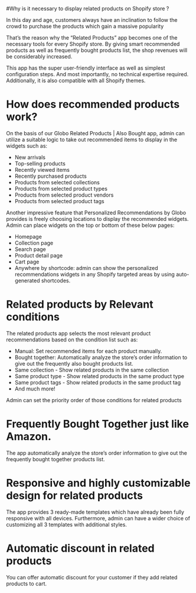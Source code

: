 #Why is it necessary to display related products on Shopify store ?

In this day and age, customers always have an inclination to follow the crowd to purchase the products which gain a massive popularity

That’s the reason why the “Related Products” app becomes one of the necessary tools for every Shopify store. By giving smart recommended products as well as frequently bought products list, the shop revenues will be considerably increased.

This app has the super user-friendly interface as well as simplest configuration steps. And most importantly, no technical expertise required.
Additionally, it is also compatible with all Shopify themes.

# How does recommended products work?

On the basis of our Globo Related Products | Also Bought app, admin can utilize a suitable logic to take out recommended items to display in the widgets such as:

* New arrivals
* Top-selling products
* Recently viewed items
* Recently purchased products
* Products from selected collections
* Products from selected product types
* Products from selected product vendors
* Products from selected product tags

Another impressive feature that Personalized Recommendations by Globo provides is freely choosing locations to display the recommended widgets. Admin can place widgets on the top or bottom of these below pages:

* Homepage
* Collection page
* Search page
* Product detail page
* Cart page
* Anywhere by shortcode: admin can show the personalized recommendations widgets in any Shopify targeted areas by using auto-generated shortcodes.

# Related products by Relevant conditions

The related products app selects the most relevant product recommendations based on the condition list such as:

* Manual: Set recommended items for each product manually.
* Bought together: Automatically analyze the store’s order information to give out the frequently also bought products list.
* Same collection - Show related products in the same collection
* Same product type - Show related products in the same product type
* Same product tags - Show related products in the same product tag
* And much more!

Admin can set the priority order of those conditions for related products

# Frequently Bought Together just like Amazon.
The app automatically analyze the store’s order information to give out the frequently bought together products list.

# Responsive and highly customizable design for related products

The app provides 3 ready-made templates which have already been fully responsive with all devices. Furthermore, admin can have a wider choice of customizing all 3 templates with additional styles.

# Automatic discount in related products

You can offer automatic discount for your customer if they add related products to cart.
